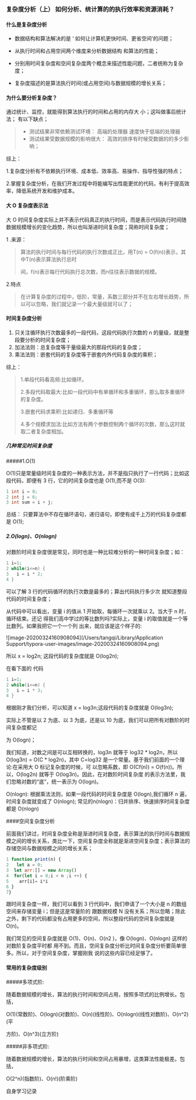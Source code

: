 ### 复杂度分析（上） 如何分析、统计算的的执行效率和资源消耗？

#### 什么是复杂度分析

*  数据结构和算法解决的是 ‘ 如何让计算机更快时间、更省空间’的问题；

* 从执行时间和占用空间两个维度来分析数据结构 和算法的性能；
* 分别用时间复杂度和空间复杂度两个概念来描述性能问题，二者统称为复杂度；
* 复杂度描述的是算法执行时间(或占用空间)与数据规模的增长关系；

#### 为什么要分析复杂度？

通过统计、监控，就能得到算法执行的时间和占用的内存大 小；这叫做事后统计法； 有以下缺点；

> * 测试结果非常依赖测试环境： 高端的处理器 速度快于低端的处理器
> * 测试结果受数据规模的影响很大： 高效的排序有时候受数据的的多少影响；

综上： 

1.复杂度分析有不依赖执行环境、成本低、效率高、易操作、指导性强的特点；

2.掌握复杂度分析，在我们开发过程中将能编写出性能更优的代码，有利于提高效率，降低系统开发和维护成本。

#### 大 O 复杂度表示法

大 O 时间复杂度实际上并不表示代码真正的执行时间，而是表示代码执行时间随数据规模增长的变化趋势，所以也叫渐进时间复杂度；简称时间复杂度；

1 .来源：

> 算法的执行时间与每行代码的执行次数成正比，用T(n) = O(f(n))表示，其中T(n)表示算法执行总时
>
> 间，f(n)表示每行代码执行总次数，而n往往表示数据的规模。

2.特点

> 在计算复杂度的过程中，低阶，常量，系数三部分并不在左右增长趋势，所以可以忽略，我们就记录一个最大量级就可以了；

#### 时间复杂度分析

1. 只关注循环执行次数最多的一段代码，这段代码执行次数的 n 的量级，就是整段要分析的时间复杂度； 
2. 加法法则：总复杂度等于量级最大的那段代码的复杂度；
3. 乘法法则：嵌套代码的复杂度等于嵌套内外代码复杂度的乘积；

综上： 

> 1.单段代码看高频:比如循环。
>
> 2.多段代码取最大:比如一段代码中有单循环和多重循环，那么取多重循环的复杂度。
>
> 3.嵌套代码求乘积:比如递归、多重循环等
>
> 4.多个规模求加法:比如方法有两个参数控制两个循环的次数，那么这时就取二者复杂度相加。

##### 几种常见时间复杂度

#####1.O(1)

O(1)只是常量级时间复杂度的一种表示方法，并不是指只执行了一行代码；比如这段代码，即便有 3 行，它的时间复杂度也是 O(1),而不是 O(3):

```java
1 int i = 8;
2 int j = 6;
3 int sum = i + j;
```

总结： 只要算法中不存在循环语句，递归语句，即使有成千上万的代码复杂度都是 O(1);

##### 2.O(logn)、O(nlogn)

对数阶时间复杂度很是常见，同时也是一种比较难分析的一种时间复杂度；如：

```java
1 i=1;
2 while(i<=n) { 
3 	i = i * 2;
4 }
```

可以了解 3 行的代码循环的执行次数是最多的；算出代码执行多少次 就知道整段代码的时间复杂度；

从代码中可以看出，变量 i 的值从 1 开始取，每循环一次就乘以 2。当大于 n 时，循环结束。还记 得我们高中学过的等比数列吗?实际上，变量 i 的取值就是一个等比数列。如果我把它一个一个列 出来，就应该是这个样子的:

![image-20200324160908094](/Users/tangqi/Library/Application Support/typora-user-images/image-20200324160908094.png)

所以 x = log2n;  这段代码的复杂度就是 O(log2n);

在看下面的 代码

```java
1 i=1;
2 while(i<=n) { 
3 	i = i * 3;
4 }
```

根据刚才我们分析，可以知道 x = log3n;这段代码的复杂度就是 O(log3n);

实际上不管是以 2 为底、以 3 为底，还是以 10 为底，我们可以把所有对数阶的时间复杂度都记

为 O(logn)；

我们知道，对数之间是可以互相转换的，log3n 就等于 log32 * log2n，所以 O(log3n) = O(C * log2n)，其中 C=log32 是一个常量。基于我们前面的一个理论:在采用大 O 标记复杂度的时候，可 以忽略系数，即 O(Cf(n)) = O(f(n))。所以，O(log2n) 就等于 O(log3n)。因此，在对数阶时间复杂度 的表示方法里，我们忽略对数的“底”，统一表示为 O(logn)。

O(nlogn): 根据乘法法则，如果一段代码的时间复杂度是 O(logn),我们循环 n 遍，时间复杂度就变成了 O(nlogn); 常见的n(nlogn)：归并排序、快速排序时间复杂度都是 O(nlogn)

####空间复杂度分析

前面我们讲过，时间复杂度全称是渐进时间复杂度，表示算法的执行时间与数据规模之间的增长关系，类比一下，空间复杂度全称就是渐进空间复杂度；表示算法的存储空间与数据规模之间的增长关系；

```javascript
1 function print(n) {
2   let a = 0;
3  let arr:[] = new Array()
4  for(let i = 0;i < n ;i ++) {
5    arr[i]= i*i
6 }
7}
```



跟时间复杂度一样，我们可以看到 3 行代码中，我们申请了一个大小是 n 的数组空间来存储变量 i；但是这是常量阶的 跟数据规模 N 没有关系；所以忽略；除此之外，剩下的代码都没有占用更多的空间，所以整段代码的空间复杂度就是 O(n)。

我们常见的空间复杂度就是 O(1)、O(n)、O(n2 )，像 O(logn)、O(nlogn) 这样的对数阶复杂度平时都 用不到。而且，空间复杂度分析比时间复杂度分析要简单很多。所以，对于空间复杂度，掌握刚我 说的这些内容已经足够了。



#### 常用的复杂度级别

#####多项式阶:

随着数据规模的增长，算法的执行时间和空间占用，按照多项式的比例增长。包括，

O(1)(常数阶)、O(logn)(对数阶)、O(n)(线性阶)、O(nlogn)(线性对数阶)、O(n^2)(平

方阶)、O(n^3)(立方阶)

#####非多项式阶:

随着数据规模的增长，算法的执行时间和空间占用暴增，这类算法性能极差。包括，

O(2^n)(指数阶)、O(n!)(阶乘阶)





















自身学习记录

